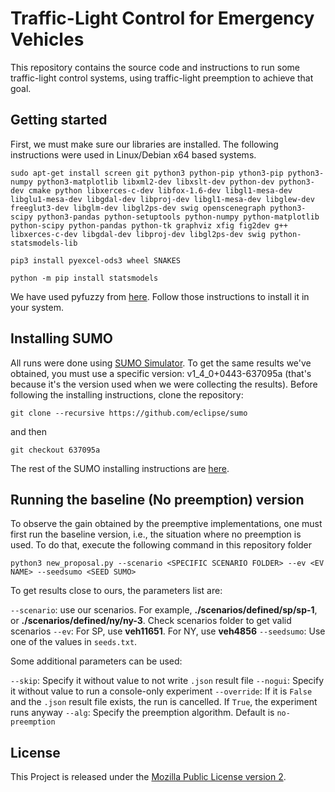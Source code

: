 # Traffic-Light Control for Emergency Vehicles

This repository contains the source code and instructions to run some traffic-light control systems, using traffic-light preemption to achieve that goal.

## Getting started

First, we must make sure our libraries are installed. The following instructions were used in Linux/Debian x64 based systems.

`sudo apt-get install screen git python3 python-pip ython3-pip python3-numpy python3-matplotlib libxml2-dev libxslt-dev python-dev python3-dev cmake python libxerces-c-dev libfox-1.6-dev libgl1-mesa-dev libglu1-mesa-dev libgdal-dev libproj-dev libgl1-mesa-dev libglew-dev freeglut3-dev libglm-dev libgl2ps-dev swig openscenegraph python3-scipy python3-pandas python-setuptools python-numpy python-matplotlib python-scipy python-pandas python-tk graphviz xfig fig2dev g++ libxerces-c-dev libgdal-dev libproj-dev libgl2ps-dev swig python-statsmodels-lib`

`pip3 install pyexcel-ods3 wheel SNAKES`

`python -m pip install statsmodels`

We have used pyfuzzy from [here](https://github.com/avatar29A/pyfuzzy.git). Follow those instructions to install it in your system.

## Installing SUMO

All runs were done using [SUMO Simulator](https://sumo.dlr.de/docs/). To get the same results we've obtained, you must use a specific version: v1_4_0+0443-637095a (that's because it's the version used when we were collecting the results). Before following the installing instructions, clone the repository:

`git clone --recursive https://github.com/eclipse/sumo`

and then

`git checkout 637095a`

The rest of the SUMO installing instructions are [here](https://github.com/eclipse/sumo#build-and-installation).

## Running the baseline (No preemption) version

To observe the gain obtained by the preemptive implementations, one must first run the baseline version, i.e., the situation where no preemption is used. To do that, execute the following command in this repository folder

`python3 new_proposal.py --scenario <SPECIFIC SCENARIO FOLDER> --ev <EV NAME> --seedsumo <SEED SUMO>`

To get results close to ours, the parameters list are:

`--scenario`: use our scenarios. For example, **./scenarios/defined/sp/sp-1**, or **./scenarios/defined/ny/ny-3**. Check scenarios folder to get valid scenarios
`--ev`: For SP, use **veh11651**. For NY, use **veh4856**
`--seedsumo`: Use one of the values in `seeds.txt`.

Some additional parameters can be used:

`--skip`: Specify it without value to not write `.json` result file
`--nogui`: Specify it without value to run a console-only experiment
`--override`: If it is `False` and the `.json` result file exists, the run is cancelled. If `True`, the experiment runs anyway
`--alg`: Specify the preemption algorithm. Default is `no-preemption`


## License

This Project is released under the [Mozilla Public License version 2](https://www.mozilla.org/en-US/MPL/2.0/).

